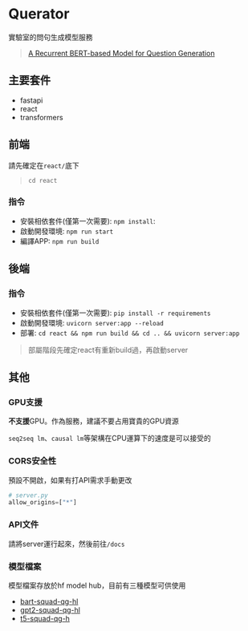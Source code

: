 # Querator
實驗室的問句生成模型服務
> [A Recurrent BERT-based Model for Question Generation](https://www.aclweb.org/anthology/D19-5821.pdf)

## 主要套件
- fastapi
- react
- transformers

## 前端
請先確定在`react/`底下
> `cd react`
### 指令
- 安裝相依套件(僅第一次需要): `npm install`: 
- 啟動開發環境: `npm run start`
- 編譯APP: `npm run build`

## 後端
### 指令
- 安裝相依套件(僅第一次需要): `pip install -r requirements`
- 啟動開發環境: `uvicorn server:app --reload`
- 部署: `cd react && npm run build && cd .. && uvicorn server:app`
> 部屬階段先確定react有重新build過，再啟動server

## 其他
### GPU支援
**不支援**GPU。作為服務，建議不要占用寶貴的GPU資源

`seq2seq lm`、`causal lm`等架構在CPU運算下的速度是可以接受的

### CORS安全性
預設不開啟，如果有打API需求手動更改
```python
# server.py
allow_origins=["*"]
```
### API文件
請將server運行起來，然後前往`/docs`

### 模型檔案
模型檔案存放於hf model hub，目前有三種模型可供使用
- [bart-squad-qg-hl](https://huggingface.co/p208p2002/bart-squad-qg-hl)
- [gpt2-squad-qg-hl](https://huggingface.co/p208p2002/gpt2-squad-qg-hl)
- [t5-squad-qg-h](https://huggingface.co/p208p2002/t5-squad-qg-hl)
